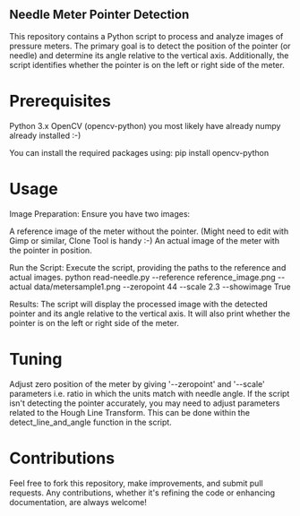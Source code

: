 ## Needle Meter Pointer Detection
This repository contains a Python script to process and analyze images of pressure meters. The primary goal is to detect the position of the pointer (or needle) and determine its angle relative to the vertical axis. Additionally, the script identifies whether the pointer is on the left or right side of the meter.

# Prerequisites
Python 3.x
OpenCV (opencv-python)
you most likely have already numpy already installed :-)

You can install the required packages using:
pip install opencv-python

# Usage
Image Preparation: Ensure you have two images:

A reference image of the meter without the pointer. (Might need to edit with Gimp or similar, Clone Tool is handy :-)
An actual image of the meter with the pointer in position.

Run the Script: Execute the script, providing the paths to the reference and actual images.
python read-needle.py --reference reference_image.png --actual data/metersample1.png --zeropoint 44 --scale 2.3 --showimage True

Results: The script will display the processed image with the detected pointer and its angle relative to the vertical axis. It will also print whether the pointer is on the left or right side of the meter.

# Tuning
Adjust zero position of the meter by giving '--zeropoint' and '--scale' parameters i.e. ratio in which the units match with needle angle.
If the script isn't detecting the pointer accurately, you may need to adjust parameters related to the Hough Line Transform. This can be done within the detect_line_and_angle function in the script.

# Contributions
Feel free to fork this repository, make improvements, and submit pull requests. Any contributions, whether it's refining the code or enhancing documentation, are always welcome!
